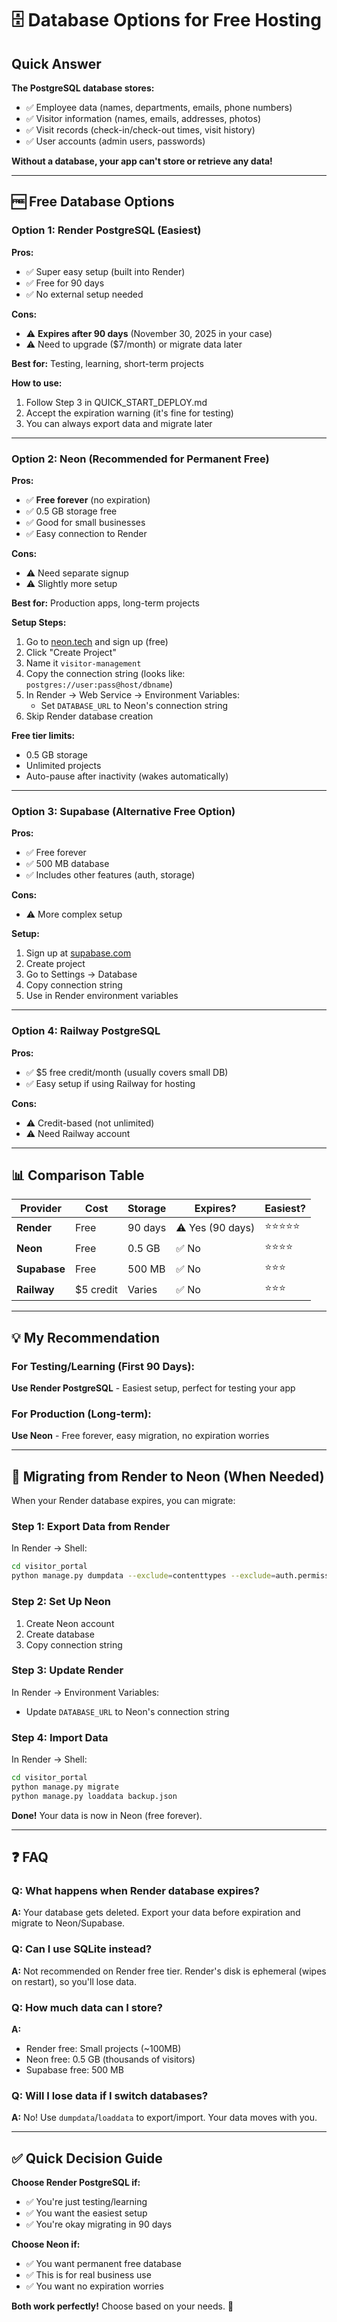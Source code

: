 # 🗄️ Database Options for Free Hosting

## Quick Answer

**The PostgreSQL database stores:**
- ✅ Employee data (names, departments, emails, phone numbers)
- ✅ Visitor information (names, emails, addresses, photos)
- ✅ Visit records (check-in/check-out times, visit history)
- ✅ User accounts (admin users, passwords)

**Without a database, your app can't store or retrieve any data!**

---

## 🆓 Free Database Options

### Option 1: Render PostgreSQL (Easiest)
**Pros:**
- ✅ Super easy setup (built into Render)
- ✅ Free for 90 days
- ✅ No external setup needed

**Cons:**
- ⚠️ **Expires after 90 days** (November 30, 2025 in your case)
- ⚠️ Need to upgrade ($7/month) or migrate data later

**Best for:** Testing, learning, short-term projects

**How to use:**
1. Follow Step 3 in QUICK_START_DEPLOY.md
2. Accept the expiration warning (it's fine for testing)
3. You can always export data and migrate later

---

### Option 2: Neon (Recommended for Permanent Free)
**Pros:**
- ✅ **Free forever** (no expiration)
- ✅ 0.5 GB storage free
- ✅ Good for small businesses
- ✅ Easy connection to Render

**Cons:**
- ⚠️ Need separate signup
- ⚠️ Slightly more setup

**Best for:** Production apps, long-term projects

**Setup Steps:**
1. Go to [neon.tech](https://neon.tech) and sign up (free)
2. Click "Create Project"
3. Name it `visitor-management`
4. Copy the connection string (looks like: `postgres://user:pass@host/dbname`)
5. In Render → Web Service → Environment Variables:
   - Set `DATABASE_URL` to Neon's connection string
6. Skip Render database creation

**Free tier limits:**
- 0.5 GB storage
- Unlimited projects
- Auto-pause after inactivity (wakes automatically)

---

### Option 3: Supabase (Alternative Free Option)
**Pros:**
- ✅ Free forever
- ✅ 500 MB database
- ✅ Includes other features (auth, storage)

**Cons:**
- ⚠️ More complex setup

**Setup:**
1. Sign up at [supabase.com](https://supabase.com)
2. Create project
3. Go to Settings → Database
4. Copy connection string
5. Use in Render environment variables

---

### Option 4: Railway PostgreSQL
**Pros:**
- ✅ $5 free credit/month (usually covers small DB)
- ✅ Easy setup if using Railway for hosting

**Cons:**
- ⚠️ Credit-based (not unlimited)
- ⚠️ Need Railway account

---

## 📊 Comparison Table

| Provider | Cost | Storage | Expires? | Easiest? |
|----------|------|---------|----------|----------|
| **Render** | Free | 90 days | ⚠️ Yes (90 days) | ⭐⭐⭐⭐⭐ |
| **Neon** | Free | 0.5 GB | ✅ No | ⭐⭐⭐⭐ |
| **Supabase** | Free | 500 MB | ✅ No | ⭐⭐⭐ |
| **Railway** | $5 credit | Varies | ✅ No | ⭐⭐⭐ |

---

## 💡 My Recommendation

### For Testing/Learning (First 90 Days):
**Use Render PostgreSQL** - Easiest setup, perfect for testing your app

### For Production (Long-term):
**Use Neon** - Free forever, easy migration, no expiration worries

---

## 🔄 Migrating from Render to Neon (When Needed)

When your Render database expires, you can migrate:

### Step 1: Export Data from Render
In Render → Shell:
```bash
cd visitor_portal
python manage.py dumpdata --exclude=contenttypes --exclude=auth.permission --natural-foreign --natural-primary --indent 2 > backup.json
```

### Step 2: Set Up Neon
1. Create Neon account
2. Create database
3. Copy connection string

### Step 3: Update Render
In Render → Environment Variables:
- Update `DATABASE_URL` to Neon's connection string

### Step 4: Import Data
In Render → Shell:
```bash
cd visitor_portal
python manage.py migrate
python manage.py loaddata backup.json
```

**Done!** Your data is now in Neon (free forever).

---

## ❓ FAQ

### Q: What happens when Render database expires?
**A:** Your database gets deleted. Export your data before expiration and migrate to Neon/Supabase.

### Q: Can I use SQLite instead?
**A:** Not recommended on Render free tier. Render's disk is ephemeral (wipes on restart), so you'll lose data.

### Q: How much data can I store?
**A:** 
- Render free: Small projects (~100MB)
- Neon free: 0.5 GB (thousands of visitors)
- Supabase free: 500 MB

### Q: Will I lose data if I switch databases?
**A:** No! Use `dumpdata`/`loaddata` to export/import. Your data moves with you.

---

## ✅ Quick Decision Guide

**Choose Render PostgreSQL if:**
- ✅ You're just testing/learning
- ✅ You want the easiest setup
- ✅ You're okay migrating in 90 days

**Choose Neon if:**
- ✅ You want permanent free database
- ✅ This is for real business use
- ✅ You want no expiration worries

**Both work perfectly!** Choose based on your needs. 🚀

